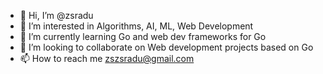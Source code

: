 - 👋 Hi, I’m @zsradu
- 👀 I’m interested in Algorithms, AI, ML, Web Development
- 🌱 I’m currently learning Go and web dev frameworks for Go
- 💞️ I’m looking to collaborate on Web development projects based on Go
- 📫 How to reach me zszsradu@gmail.com

<!---
zsradu/zsradu is a ✨ special ✨ repository because its `README.md` (this file) appears on your GitHub profile.
You can click the Preview link to take a look at your changes.
--->

